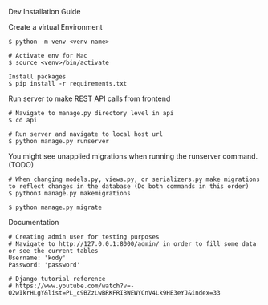 Dev Installation Guide

Create a virtual Environment
```
$ python -m venv <venv name>

# Activate env for Mac
$ source <venv>/bin/activate

Install packages
$ pip install -r requirements.txt
```

Run server to make REST API calls from frontend
```
# Navigate to manage.py directory level in api
$ cd api

# Run server and navigate to local host url
$ python manage.py runserver

```


You might see unapplied migrations when running the runserver command. (TODO)
```
# When changing models.py, views.py, or serializers.py make migrations to reflect changes in the database (Do both commands in this order)
$ python3 manage.py makemigrations

$ python manage.py migrate
```


Documentation
```
# Creating admin user for testing purposes
# Navigate to http://127.0.0.1:8000/admin/ in order to fill some data or see the current tables
Username: 'kody'
Password: 'password'

# Django tutorial reference
# https://www.youtube.com/watch?v=-O2wIkrHLgY&list=PL_c9BZzLwBRKFRIBWEWYCnV4Lk9HE3eYJ&index=33
```

